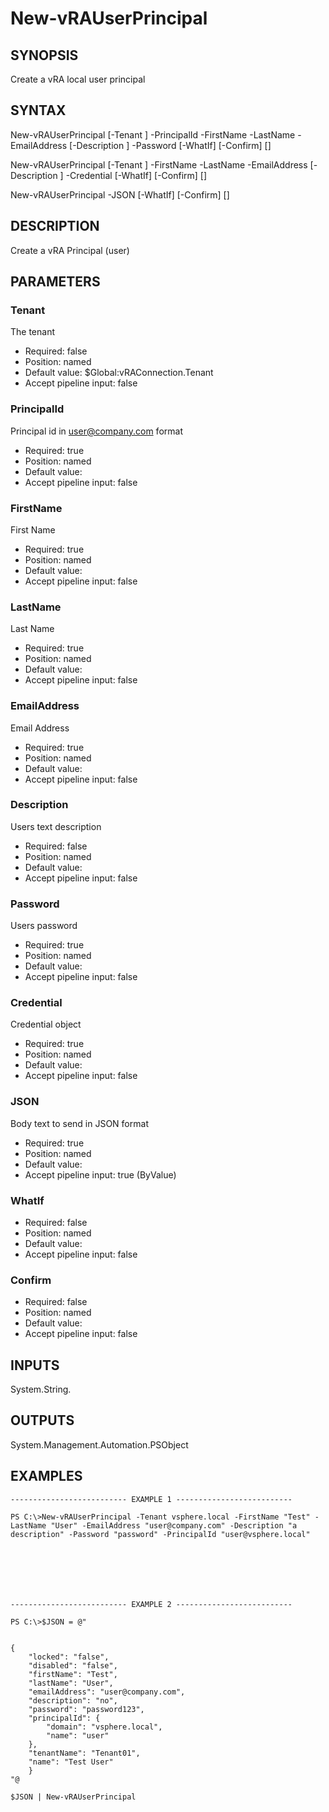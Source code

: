 # New-vRAUserPrincipal

## SYNOPSIS
    
Create a vRA local user principal

## SYNTAX
 New-vRAUserPrincipal [-Tenant <String>] -PrincipalId <String> -FirstName <String> -LastName <String> -EmailAddress <String> [-Description <String>] -Password <String> [-WhatIf] [-Confirm] [<CommonParameters>] New-vRAUserPrincipal [-Tenant <String>] -FirstName <String> -LastName <String> -EmailAddress <String> [-Description <String>] -Credential <PSCredential> [-WhatIf] [-Confirm] [<CommonParameters>] New-vRAUserPrincipal -JSON <String> [-WhatIf] [-Confirm] [<CommonParameters>]    

## DESCRIPTION

Create a vRA Principal (user)

## PARAMETERS


### Tenant

The tenant

* Required: false
* Position: named
* Default value: $Global:vRAConnection.Tenant
* Accept pipeline input: false

### PrincipalId

Principal id in user@company.com format

* Required: true
* Position: named
* Default value: 
* Accept pipeline input: false

### FirstName

First Name

* Required: true
* Position: named
* Default value: 
* Accept pipeline input: false

### LastName

Last Name

* Required: true
* Position: named
* Default value: 
* Accept pipeline input: false

### EmailAddress

Email Address

* Required: true
* Position: named
* Default value: 
* Accept pipeline input: false

### Description

Users text description

* Required: false
* Position: named
* Default value: 
* Accept pipeline input: false

### Password

Users password

* Required: true
* Position: named
* Default value: 
* Accept pipeline input: false

### Credential

Credential object

* Required: true
* Position: named
* Default value: 
* Accept pipeline input: false

### JSON

Body text to send in JSON format

* Required: true
* Position: named
* Default value: 
* Accept pipeline input: true (ByValue)

### WhatIf


* Required: false
* Position: named
* Default value: 
* Accept pipeline input: false

### Confirm


* Required: false
* Position: named
* Default value: 
* Accept pipeline input: false

## INPUTS

System.String.

## OUTPUTS

System.Management.Automation.PSObject

## EXAMPLES
```
-------------------------- EXAMPLE 1 --------------------------

PS C:\>New-vRAUserPrincipal -Tenant vsphere.local -FirstName "Test" -LastName "User" -EmailAddress "user@company.com" -Description "a description" -Password "password" -PrincipalId "user@vsphere.local"







-------------------------- EXAMPLE 2 --------------------------

PS C:\>$JSON = @"


{
    "locked": "false",
    "disabled": "false",
    "firstName": "Test",
    "lastName": "User",
    "emailAddress": "user@company.com",
    "description": "no",
    "password": "password123",
    "principalId": {
        "domain": "vsphere.local",
        "name": "user"
    },
    "tenantName": "Tenant01",
    "name": "Test User"
    }
"@

$JSON | New-vRAUserPrincipal
```

